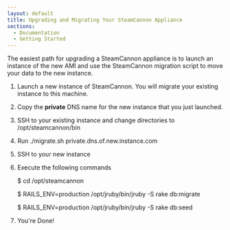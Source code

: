 ```yaml
---
layout: default
title: Upgrading and Migrating Your SteamCannon Appliance
sections:
  - Documentation
  - Getting Started
---
```


The easiest path for upgrading a SteamCannon appliance is to launch an instance of the new AMI and 
use the SteamCannon migration script to move your data to the new instance.

1. Launch a new instance of SteamCannon. You will migrate your existing instance to this machine.
1. Copy the **private** DNS name for the new instance that you just launched.
1. SSH to your existing instance and change directories to /opt/steamcannon/bin
1. Run ./migrate.sh private.dns.of.new.instance.com
1. SSH to your new instance 
1. Execute the following commands
    
    $ cd /opt/steamcannon
    
    $ RAILS_ENV=production /opt/jruby/bin/jruby -S rake db:migrate
    
    $ RAILS_ENV=production /opt/jruby/bin/jruby -S rake db:seed

1. You're Done!